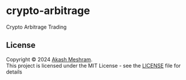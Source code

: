 # crypto-arbitrage

Crypto Arbitrage Trading

## License

Copyright © 2024 [Akash Meshram](https://github.com/akashmeshram).<br />
This project is licensed under the MIT License - see the [LICENSE](./LICENSE) file for details
